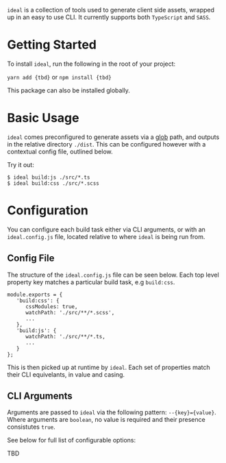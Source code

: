 `ideal` is a collection of tools used to generate client side assets, wrapped up in an easy to use CLI. It currently supports both `TypeScript` and `SASS`.

# Getting Started

To install `ideal`, run the following in the root of your project:

`yarn add {tbd}` or `npm install {tbd}`

This package can also be installed globally.

# Basic Usage

`ideal` comes preconfigured to generate assets via a [glob](https://www.npmjs.com/package/glob) path, and outputs in the relative directory `./dist`. This can be configured however with a contextual config file, outlined below.

Try it out:

```
$ ideal build:js ./src/*.ts
$ ideal build:css ./src/*.scss
```

# Configuration

You can configure each build task either via CLI arguments, or with an `ideal.config.js` file, located relative to where `ideal` is being run from.

## Config File

The structure of the `ideal.config.js` file can be seen below. Each top level property key matches a particular build task, e.g `build:css`.

```
module.exports = {
   'build:css': {
      cssModules: true,
      watchPath: './src/**/*.scss',
      ...
   },
   'build:js': {
      watchPath: './src/**/*.ts,
      ...
   }
};
```

This is then picked up at runtime by `ideal`. Each set of properties match their CLI equivelants, in value and casing.

## CLI Arguments

Arguments are passed to `ideal` via the following pattern: `--{key}={value}`. Where arguments are `boolean`, no value is required and their presence consistutes `true`.

See below for full list of configurable options:

TBD
